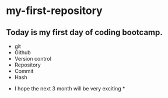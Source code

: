 # my-first-repository
## Today is my first day of coding bootcamp.

- git
- Github
- Version control
- Repository
- Commit
- Hash

* I hope the next 3 month will be very exciting *

